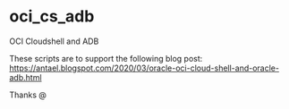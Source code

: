 # oci_cs_adb
OCI Cloudshell and ADB

These scripts are to support the following blog post: https://antael.blogspot.com/2020/03/oracle-oci-cloud-shell-and-oracle-adb.html

Thanks
@
